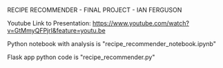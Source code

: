 RECIPE RECOMMENDER - FINAL PROJECT - IAN FERGUSON

Youtube Link to Presentation: https://www.youtube.com/watch?v=GtMmyQFPjrI&feature=youtu.be

Python notebook with analysis is "recipe_recommender_notebook.ipynb"

Flask app python code is "recipe_recommender.py"
